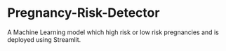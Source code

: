 # Pregnancy-Risk-Detector
A Machine Learning model which high risk or low risk pregnancies and is deployed using Streamlit.
